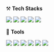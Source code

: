 ⚒ **Tech Stacks**

<img src="https://img.shields.io/badge/JavaScript-F7DF1E?style=round-square&logo=JavaScript&logoColor=white"/> <img src="https://img.shields.io/badge/Node.js-339933?style=round-square&logo=Node.js&logoColor=white"/> <img src="https://img.shields.io/badge/MySQL-4479A1?style=round-square&logo=MySQL&logoColor=white"/> <img src="https://img.shields.io/badge/PostgreSQL-4169E1?style=round-square&logo=PostgreSQL&logoColor=white"/> <img src="https://img.shields.io/badge/Sequelize-52B0E7?style=round-square&logo=Sequelize&logoColor=white"/>

🤝 **Tools**

<img src="https://img.shields.io/badge/VS Code-007ACC?style=round-square&logo=Visual Studio Code&logoColor=white"/> <img src="https://img.shields.io/badge/GitHub-181717?style=round-square&logo=GitHub&logoColor=white"/> <img src="https://img.shields.io/badge/Swagger-85EA2D?style=round-square&logo=Swagger&logoColor=white"/>  <img src="https://img.shields.io/badge/Postman-FF6C37?style=round-square&logo=Postman&logoColor=white"/> <img src="https://img.shields.io/badge/Slack-4A154B?style=round-square&logo=Slack&logoColor=white"/> <img src="https://img.shields.io/badge/Notion-ffffff?style=round-square&logo=Notion&logoColor=black"/>
